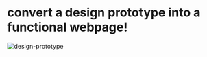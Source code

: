 # convert a design prototype into a functional webpage! #


![design-prototype](https://user-images.githubusercontent.com/23278493/34342386-955caa76-e9bf-11e7-9165-cab2bf1aac9e.png)